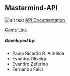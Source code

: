 ## Mastermind-API

[swagger_logo]: https://site-images.similarcdn.com/image?url=swagger.io&t=2&s=1&h=6766942510690631010 "Swagger Logo"

![alt text][swagger_logo] [API Documentation](https://mastermind-pugstunt.herokuapp.com/docs/)

[Game Link](https://pugstunt.github.io/mastermind/)

##### Developed by:
* Paulo Ricardo R. Almeida
* Evandro Oliveira
* Evandro Zeferino
* Fernando Falci
